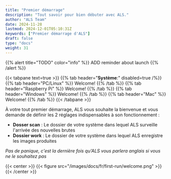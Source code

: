 ```yaml
---
title: "Premier démarrage"
description: "Tout savoir pour bien débuter avec ALS."
author: "ALS Team"
date: 2024-11-28
lastmod: 2024-12-01T05:10:31Z
keywords: ["Premier démarrage d'ALS"]
draft: false
type: "docs"
weight: 31
---
```


{{% alert title="TODO" color="info" %}}
ADD reminder about launch
{{% /alert %}}

{{< tabpane text=true >}}
  {{% tab header="**Système**:" disabled=true /%}}
  {{% tab header="PC/Linux" %}}
  Welcome!
  {{% /tab %}}
  {{% tab header="Raspberry Pi" %}}
  Welcome!
  {{% /tab %}}
  {{% tab header="Windows" %}}
  Welcome!
  {{% /tab %}}
  {{% tab header="Mac" %}}
  Welcome!
  {{% /tab %}}
{{< /tabpane >}}


À votre tout premier démarrage, ALS vous souhaite la bienvenue et vous demande de définir les 2 réglages indispensables à son fonctionnement :

- **Dosser scan** : Le dossier de votre système dans lequel ALS surveille l'arrivée des nouvelles brutes
- **Dossier work** : Le dossier de votre système dans lequel ALS enregistre les images produites

_Pas de panique, c'est la dernière fois qu'ALS vous parlera anglais si vous ne le souhaitez pas_ 

{{< center >}}
{{< figure src="/images/docs/fr/first-run/welcome.png" >}}
{{< /center >}}



